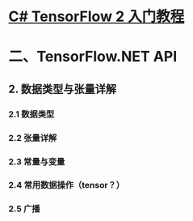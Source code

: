 # [C# TensorFlow 2 入门教程](<https://github.com/SciSharp/TensorFlow.NET-Tutorials>)

# 二、TensorFlow.NET API

## 2. 数据类型与张量详解

### 2.1 数据类型





### 2.2 张量详解







### 2.3 常量与变量





### 2.4 常用数据操作（tensor？）





### 2.5 广播











